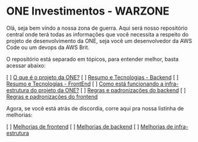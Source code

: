 
# ONE Investimentos - WARZONE

Olá, seja bem vindo a nossa zona de guerra. Aqui será nosso repositório central onde terá todas as informações que você necessita a respeito
do projeto de desenvolvimento da ONE, seja você um desenvolvedor da AWS Code ou um devops da AWS Brit.

O repositório está separado em tópicos, para entender melhor, basta acessar abaixo:

[ ]  [O que é o projeto da ONE?](#)
[ ]  [Resumo e Tecnologias - Backend](#)
[ ]  [Resumo e Tecnologias - FrontEnd](#)
[ ]  [Como está funcionando a infra-estrutura do projeto da ONE?](#)
[ ]  [Regras e padronizações do backend](#)
[ ]  [Regras e padronizações do frontend](#)

Agora, se você está atrás de discordia, corre aqui pra nossa listinha de melhorias:

[ ]  [Melhorias de frontend](#)
[ ]  [Melhorias de backend](#)
[ ]  [Melhorias de infra-estrutura](#)
